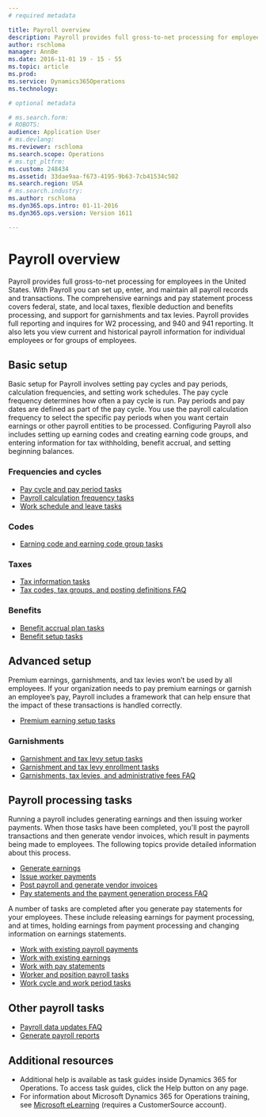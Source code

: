 ```yaml
---
# required metadata

title: Payroll overview
description: Payroll provides full gross-to-net processing for employees in the United States. With Payroll you can set up, enter, and maintain all payroll records and transactions. The comprehensive earnings and pay statement process covers federal, state, and local taxes, flexible deduction and benefits processing, and support for garnishments and tax levies. Payroll provides full reporting and inquires for W2 processing, and 940 and 941 reporting. It also lets you view current and historical payroll information for individual employees or for groups of employees.
author: rschloma
manager: AnnBe
ms.date: 2016-11-01 19 - 15 - 55
ms.topic: article
ms.prod: 
ms.service: Dynamics365Operations
ms.technology: 

# optional metadata

# ms.search.form: 
# ROBOTS: 
audience: Application User
# ms.devlang: 
ms.reviewer: rschloma
ms.search.scope: Operations
# ms.tgt_pltfrm: 
ms.custom: 248434
ms.assetid: 33dae9aa-f673-4195-9b63-7cb41534c502
ms.search.region: USA
# ms.search.industry: 
ms.author: rschloma
ms.dyn365.ops.intro: 01-11-2016
ms.dyn365.ops.version: Version 1611

---
```


# Payroll overview

Payroll provides full gross-to-net processing for employees in the United States. With Payroll you can set up, enter, and maintain all payroll records and transactions. The comprehensive earnings and pay statement process covers federal, state, and local taxes, flexible deduction and benefits processing, and support for garnishments and tax levies. Payroll provides full reporting and inquires for W2 processing, and 940 and 941 reporting. It also lets you view current and historical payroll information for individual employees or for groups of employees.

Basic setup
-----------

Basic setup for Payroll involves setting pay cycles and pay periods, calculation frequencies, and setting work schedules. The pay cycle frequency determines how often a pay cycle is run. Pay periods and pay dates are defined as part of the pay cycle. You use the payroll calculation frequency to select the specific pay periods when you want certain earnings or other payroll entities to be processed. Configuring Payroll also includes setting up earning codes and creating earning code groups, and entering information for tax withholding, benefit accrual, and setting beginning balances.

### Frequencies and cycles

-   [Pay cycle and pay period tasks](pay-cycle-pay-period-tasks-sample.md)
-   [Payroll calculation frequency tasks](payroll-calculation-frequencies-tasks.md)
-   [Work schedule and leave tasks](work-schedule-leave-tasks.md)

### Codes

-   [Earning code and earning code group tasks](earning-code-group-tasks.md)

### Taxes

-   [Tax information tasks](tax-information-tasks.md)
-   [Tax codes, tax groups, and posting definitions FAQ](tax-codes-tax-groups-posting-definitions.md)

### Benefits

-   [Benefit accrual plan tasks](benefit-accrual-plan-tasks.md)
-   [Benefit setup tasks](benefit-set-up-tasks.md)

## Advanced setup
Premium earnings, garnishments, and tax levies won’t be used by all employees. If your organization needs to pay premium earnings or garnish an employee’s pay, Payroll includes a framework that can help ensure that the impact of these transactions is handled correctly.

-   [Premium earning setup tasks](premium-earning-setup-tasks.md)

### Garnishments

-   [Garnishment and tax levy setup tasks](garnishment-tax-levy-set-up-tasks.md)
-   [Garnishment and tax levy enrollment tasks](garnishment-tax-levy-enrollment-tasks.md)
-   [Garnishments, tax levies, and administrative fees FAQ](garnishment-tax-levy-administrative-fees.md)

## Payroll processing tasks
Running a payroll includes generating earnings and then issuing worker payments. When those tasks have been completed, you'll post the payroll transactions and then generate vendor invoices, which result in payments being made to employees. The following topics provide detailed information about this process.

-   [Generate earnings](generate-earnings.md)
-   [Issue worker payments](issue-worker-payments.md)
-   [Post payroll and generate vendor invoices](post-payroll-generate-vendor-invoices.md)
-   [Pay statements and the payment generation process FAQ](pay-statements-payment-generation-process.md)

A number of tasks are completed after you generate pay statements for your employees. These include releasing earnings for payment processing, and at times, holding earnings from payment processing and changing information on earnings statements.

-   [Work with existing payroll payments](existing-payroll-payments.md)
-   [Work with existing earnings](existing-earnings.md)
-   [Work with pay statements](pay-statements.md)
-   [Worker and position payroll tasks](worker-position-payroll-tasks.md)
-   [Work cycle and work period tasks](work-cycle-work-period-tasks.md)

## Other payroll tasks
-   [Payroll data updates FAQ](payroll-data-updates.md)
-   [Generate payroll reports](generate-payroll-reports.md)

## Additional resources
-   Additional help is available as task guides inside Dynamics 365 for Operations. To access task guides, click the Help button on any page.
-   For information about Microsoft Dynamics 365 for Operations training, see [Microsoft eLearning](https://mbspartner.microsoft.com/AX/LearningPlans) (requires a CustomerSource account).


